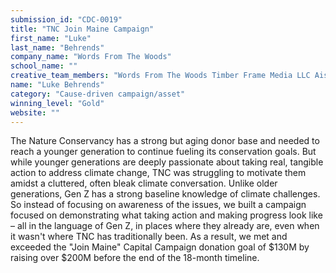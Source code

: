 ```yaml
---
submission_id: "CDC-0019"
title: "TNC Join Maine Campaign"
first_name: "Luke"
last_name: "Behrends"
company_name: "Words From The Woods"
school_name: ""
creative_team_members: "Words From The Woods Timber Frame Media LLC Aislinn Sarnaki Blake, Kelly & Todd Michael McInnis Productions"
name: "Luke Behrends"
category: "Cause-driven campaign/asset"
winning_level: "Gold"
website: ""
---
```


The Nature Conservancy has a strong but aging donor base and needed to reach a younger generation to continue fueling its conservation goals. But while younger generations are deeply passionate about taking real, tangible action to address climate change, TNC was struggling to motivate them amidst a cluttered, often bleak climate conversation. Unlike older generations, Gen Z has a strong baseline knowledge of climate challenges. So instead of focusing on awareness of the issues, we built a campaign focused on demonstrating what taking action and making progress look like – all in the language of Gen Z, in places where they already are, even when it wasn't where TNC has traditionally been. As a result, we met and exceeded the "Join Maine" Capital Campaign donation goal of $130M by raising over $200M before the end of the 18-month timeline.
